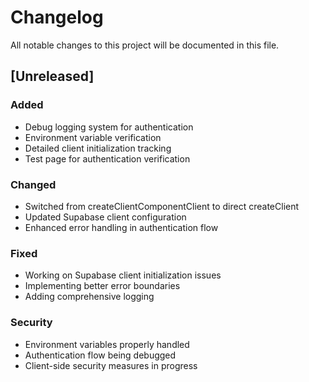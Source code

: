 # Changelog
All notable changes to this project will be documented in this file.

## [Unreleased]
### Added
- Debug logging system for authentication
- Environment variable verification
- Detailed client initialization tracking
- Test page for authentication verification

### Changed
- Switched from createClientComponentClient to direct createClient
- Updated Supabase client configuration
- Enhanced error handling in authentication flow

### Fixed
- Working on Supabase client initialization issues
- Implementing better error boundaries
- Adding comprehensive logging

### Security
- Environment variables properly handled
- Authentication flow being debugged
- Client-side security measures in progress
